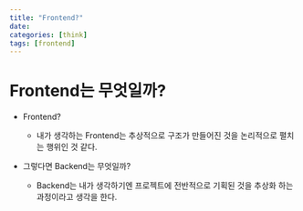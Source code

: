 ```yaml
---
title: "Frontend?"
date:
categories: [think]
tags: [frontend]
---
```


# Frontend는 무엇일까?

- Frontend?

  - 내가 생각하는 Frontend는 추상적으로 구조가 만들어진 것을 논리적으로 펼치는 행위인 것 같다.

- 그렇다면 Backend는 무엇일까?
  - Backend는 내가 생각하기엔 프로젝트에 전반적으로 기획된 것을 추상화 하는 과정이라고 생각을 한다.
